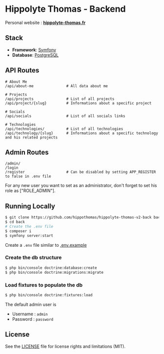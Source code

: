 # Hippolyte Thomas - Backend

Personal website : **[hippolyte-thomas.fr](https://hippolyte-thomas.fr/)**

## Stack
- **Framework**: [Symfony](https://symfony.com/)
- **Database**: [PostgreSQL](https://www.postgresql.org/)

## API Routes

```ApacheConf
# About Me
/api/about-me               # All data about me 

# Projects
/api/projects               # List of all projects
/api/project/{slug}         # Informations about a specific project

# Socials
/api/socials                # List of all socials links

# Technologies
/api/technologies/          # List of all technologies
/api/technology/{slug}      # Informations about a specific technology and his related projects
```

## Admin Routes
```ApacheConf
/admin/
/login
/register                   # Can be disabled by setting APP_REGISTER to false in .env file
```
For any new user you want to set as an administrator, don't forget to set his role as ["ROLE_ADMIN"].

## Running Locally


```bash
$ git clone https://github.com/hippothomas/hippolyte-thomas-v2-back back
$ cd back
# Create the .env file
$ composer i
$ symfony server:start
```

Create a `.env` file similar to [.env.example](.env.example)

### Create the db structure
```bash
$ php bin/console doctrine:database:create
$ php bin/console doctrine:migrations:migrate
```

### Load fixtures to populate the db
```bash
$ php bin/console doctrine:fixtures:load
```

The default admin user is
- Username : `admin`
- Password : `password`

## License

See the [LICENSE](LICENSE.md) file for license rights and limitations (MIT).

